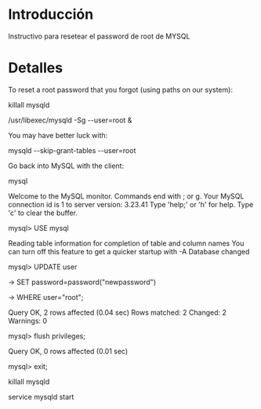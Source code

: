 # Introducción #

Instructivo para resetear el password de root de MYSQL


# Detalles #

To reset a root password that you forgot (using paths on our system):

killall mysqld

/usr/libexec/mysqld -Sg --user=root &

You may have better luck with:

mysqld --skip-grant-tables --user=root

Go back into MySQL with the client:

mysql

Welcome to the MySQL monitor.  Commands end with ; or g.
Your MySQL connection id is 1 to server version: 3.23.41
Type 'help;' or 'h' for help. Type 'c' to clear the buffer.

mysql> USE mysql

Reading table information for completion of table and column names
You can turn off this feature to get a quicker startup with -A
Database changed

mysql> UPDATE user

-> SET password=password("newpassword")

-> WHERE user="root";

Query OK, 2 rows affected (0.04 sec)
Rows matched: 2  Changed: 2  Warnings: 0

mysql> flush privileges;

Query OK, 0 rows affected (0.01 sec)

mysql> exit;

killall mysqld

service mysqld start